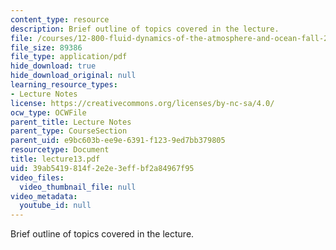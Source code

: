 ```yaml
---
content_type: resource
description: Brief outline of topics covered in the lecture.
file: /courses/12-800-fluid-dynamics-of-the-atmosphere-and-ocean-fall-2004/39ab5419814f2e2e3effbf2a84967f95_lecture13.pdf
file_size: 89386
file_type: application/pdf
hide_download: true
hide_download_original: null
learning_resource_types:
- Lecture Notes
license: https://creativecommons.org/licenses/by-nc-sa/4.0/
ocw_type: OCWFile
parent_title: Lecture Notes
parent_type: CourseSection
parent_uid: e9bc603b-ee9e-6391-f123-9ed7bb379805
resourcetype: Document
title: lecture13.pdf
uid: 39ab5419-814f-2e2e-3eff-bf2a84967f95
video_files:
  video_thumbnail_file: null
video_metadata:
  youtube_id: null
---
```

Brief outline of topics covered in the lecture.